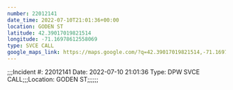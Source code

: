 ```yaml
---
number: 22012141
date_time: 2022-07-10T21:01:36+00:00
location: GODEN ST
latitude: 42.39017019821514
longitude: -71.16978612558069
type: SVCE CALL
google_maps_link: https://maps.google.com/?q=42.39017019821514,-71.16978612558069
---
```


;;;Incident #: 22012141  Date: 2022-07-10 21:01:36   Type: DPW SVCE CALL;;;Location: GODEN ST;;;;;;

